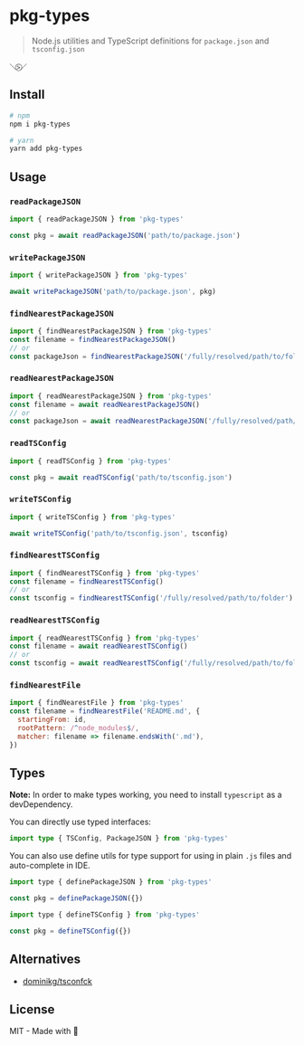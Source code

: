 # pkg-types

> Node.js utilities and TypeScript definitions for `package.json` and `tsconfig.json`

```
＼⍩⃝／
```

## Install

```sh
# npm
npm i pkg-types

# yarn
yarn add pkg-types
```

## Usage

### `readPackageJSON`

```js
import { readPackageJSON } from 'pkg-types'

const pkg = await readPackageJSON('path/to/package.json')
```

### `writePackageJSON`

```js
import { writePackageJSON } from 'pkg-types'

await writePackageJSON('path/to/package.json', pkg)
```

### `findNearestPackageJSON`

```js
import { findNearestPackageJSON } from 'pkg-types'
const filename = findNearestPackageJSON()
// or
const packageJson = findNearestPackageJSON('/fully/resolved/path/to/folder')
```

### `readNearestPackageJSON`

```js
import { readNearestPackageJSON } from 'pkg-types'
const filename = await readNearestPackageJSON()
// or
const packageJson = await readNearestPackageJSON('/fully/resolved/path/to/folder')
```

### `readTSConfig`

```js
import { readTSConfig } from 'pkg-types'

const pkg = await readTSConfig('path/to/tsconfig.json')
```

### `writeTSConfig`

```js
import { writeTSConfig } from 'pkg-types'

await writeTSConfig('path/to/tsconfig.json', tsconfig)
```

### `findNearestTSConfig`

```js
import { findNearestTSConfig } from 'pkg-types'
const filename = findNearestTSConfig()
// or
const tsconfig = findNearestTSConfig('/fully/resolved/path/to/folder')
```

### `readNearestTSConfig`

```js
import { readNearestTSConfig } from 'pkg-types'
const filename = await readNearestTSConfig()
// or
const tsconfig = await readNearestTSConfig('/fully/resolved/path/to/folder')
```

### `findNearestFile`

```js
import { findNearestFile } from 'pkg-types'
const filename = findNearestFile('README.md', {
  startingFrom: id,
  rootPattern: /^node_modules$/,
  matcher: filename => filename.endsWith('.md'),
})
```

## Types

**Note:** In order to make types working, you need to install `typescript` as a devDependency.

You can directly use typed interfaces:

```ts
import type { TSConfig, PackageJSON } from 'pkg-types'
```

You can also use define utils for type support for using in plain `.js` files and auto-complete in IDE.

```js
import type { definePackageJSON } from 'pkg-types'

const pkg = definePackageJSON({})
```

```js
import type { defineTSConfig } from 'pkg-types'

const pkg = defineTSConfig({})
```

## Alternatives

- [dominikg/tsconfck](https://github.com/dominikg/tsconfck)

## License

MIT - Made with 💛
